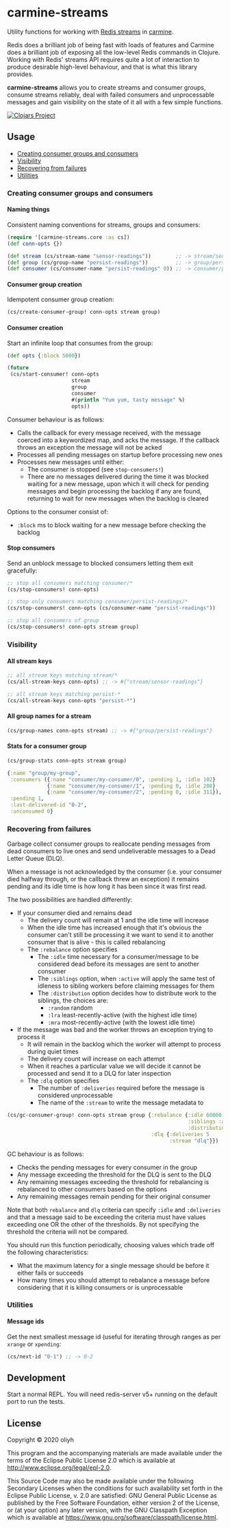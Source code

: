# carmine-streams

Utility functions for working with [Redis streams](https://redis.io/topics/streams-intro) in [carmine](https://github.com/ptaoussanis/carmine).

Redis does a brilliant job of being fast with loads of features and Carmine does a brilliant job of exposing all the low-level Redis commands
in Clojure. Working with Redis' streams API requires quite a lot of interaction to produce desirable high-level behaviour, and that is what this
library provides.

**carmine-streams** allows you to create streams and consumer groups, consume streams reliably, deal with failed consumers and unprocessable messages
and gain visibility on the state of it all with a few simple functions.

[![Clojars Project](https://img.shields.io/clojars/v/carmine-streams.svg)](https://clojars.org/carmine-streams)

## Usage

- [Creating consumer groups and consumers](#creating-consumer-groups-and-consumers)
- [Visibility](#visibility)
- [Recovering from failures](#recovering-from-failures)
- [Utilities](#utilities)

### Creating consumer groups and consumers

#### Naming things

Consistent naming conventions for streams, groups and consumers:

```clj
(require '[carmine-streams.core :as cs])
(def conn-opts {})

(def stream (cs/stream-name "sensor-readings"))        ;; -> stream/sensor-readings
(def group (cs/group-name "persist-readings"))         ;; -> group/persist-readings
(def consumer (cs/consumer-name "persist-readings" 0)) ;; -> consumer/persist-readings/0
```

#### Consumer group creation

Idempotent consumer group creation:

```clj
(cs/create-consumer-group! conn-opts stream group)
```

#### Consumer creation

Start an infinite loop that consumes from the group:

```clj
(def opts {:block 5000})

(future
 (cs/start-consumer! conn-opts
                     stream
                     group
                     consumer
                     #(println "Yum yum, tasty message" %)
                     opts))
```

Consumer behaviour is as follows:

 - Calls the callback for every message received, with the message
   coerced into a keywordized map, and acks the message.
   If the callback throws an exception the message will not be acked
 - Processes all pending messages on startup before processing new ones
 - Processes new messages until either:
   - The consumer is stopped (see `stop-consumers!`)
   - There are no messages delivered during the time it was blocked waiting
     for a new message, upon which it will check for pending messages and
     begin processing the backlog if any are found, returning to wait for
     new messages when the backlog is cleared

 Options to the consumer consist of:

 - `:block` ms to block waiting for a new message before checking the backlog

#### Stop consumers

Send an unblock message to blocked consumers letting them exit gracefully:

```clj
;; stop all consumers matching consumer/*
(cs/stop-consumers! conn-opts)

;; stop only consumers matching consumer/persist-readings/*
(cs/stop-consumers! conn-opts (cs/consumer-name "persist-readings"))

;; stop all consumers of group
(cs/stop-consumers! conn-opts stream group)
```

### Visibility

#### All stream keys

```clj
;; all stream keys matching stream/*
(cs/all-stream-keys conn-opts) ;; -> #{"stream/sensor-readings"}

;; all stream keys matching persist-*
(cs/all-stream-keys conn-opts "persist-*")
```

#### All group names for a stream

```clj
(cs/group-names conn-opts stream) ;; -> #{"group/persist-readings"}
```

#### Stats for a consumer group

```clj
(cs/group-stats conn-opts stream group)

{:name "group/my-group",
 :consumers ({:name "consumer/my-consumer/0", :pending 1, :idle 102}
             {:name "consumer/my-consumer/1", :pending 0, :idle 208}
             {:name "consumer/my-consumer/2", :pending 0, :idle 311}),
 :pending 1,
 :last-delivered-id "0-2",
 :unconsumed 0}
```

### Recovering from failures

Garbage collect consumer groups to reallocate pending messages from dead consumers to live ones
and send undeliverable messages to a Dead Letter Queue (DLQ).

When a message is not acknowledged by the consumer (i.e. your consumer died halfway through,
or the callback threw an exception) it remains pending and its idle time is how long it has been
since it was first read.

The two possibilities are handled differently:

- If your consumer died and remains dead
  - The delivery count will remain at 1 and the idle time will increase
  - When the idle time has increased enough that it's obvious the consumer can't still be processing it
    we want to send it to another consumer that is alive - this is called rebalancing
  - The `:rebalance` option specifies
    - The `:idle` time necessary for a consumer/message to be considered dead before its messages are sent to another consumer
    - The `:siblings` option, when `:active` will apply the same test of idleness to sibling workers before claiming messages for them
    - The `:distribution` option decides how to distribute work to the siblings, the choices are:
      - `:random` random
      - `:lra` least-recently-active (with the highest idle time)
      - `:mra` most-recently-active (with the lowest idle time)
- If the message was bad and the worker throws an exception trying to process it
  - It will remain in the backlog which the worker will attempt to process during quiet times
  - The delivery count will increase on each attempt
  - When it reaches a particular value we will decide it cannot be processed and send it to a DLQ for later inspection
  - The `:dlq` option specifies
    - The number of `:deliveries` required before the message is considered unprocessable
    - The name of the `:stream` to write the message metadata to


```clj
(cs/gc-consumer-group! conn-opts stream group {:rebalance {:idle 60000
                                                           :siblings :active
                                                           :distribution :random}
                                               :dlq {:deliveries 5
                                                     :stream "dlq"}})
```

GC behaviour is as follows:

- Checks the pending messages for every consumer in the group
- Any message exceeding the threshold for the DLQ is sent to the DLQ
- Any remaining messages exceeding the threshold for rebalancing is rebalanced to other consumers based on the options
- Any remaining messages remain pending for their original consumer

Note that both `rebalance` and `dlq` criteria can specify `:idle` and `:deliveries` and that a message said to be exceeding the
criteria must have values exceeding one OR the other of the thresholds. By not specifying the threshold the criteria will not be compared.

You should run this function periodically, choosing values which trade off the following characteristics:
- What the maximum latency for a single message should be before it either fails or succeeds
- How many times you should attempt to rebalance a message before considering that it is killing consumers or is unprocessable

### Utilities

#### Message ids

Get the next smallest message id (useful for iterating through ranges as per `xrange` or `xpending`:

```clj
(cs/next-id "0-1") ;; -> 0-2
```

## Development

Start a normal REPL. You will need redis-server v5+ running on the default port to run the tests.

## License

Copyright © 2020 oliyh

This program and the accompanying materials are made available under the
terms of the Eclipse Public License 2.0 which is available at
http://www.eclipse.org/legal/epl-2.0.

This Source Code may also be made available under the following Secondary
Licenses when the conditions for such availability set forth in the Eclipse
Public License, v. 2.0 are satisfied: GNU General Public License as published by
the Free Software Foundation, either version 2 of the License, or (at your
option) any later version, with the GNU Classpath Exception which is available
at https://www.gnu.org/software/classpath/license.html.

